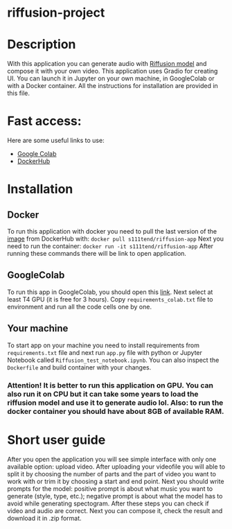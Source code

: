 # riffusion-project

# Description
With this application you can generate audio with [Riffusion model](https://github.com/riffusion/riffusion) and compose it with your own video. This application uses Gradio for creating UI. You can launch it in Jupyter on your own machine, in GoogleColab or with a Docker container. All the instructions for installation are provided in this file.

# Fast access:
Here are some useful links to use:
- [Google Colab](https://colab.research.google.com/drive/1xrQ0ChXDzc6HmANvCAtClyONL_rOE73X?usp=sharing)
- [DockerHub](https://hub.docker.com/repository/docker/s111tend/riffusion-app/general)

# Installation
## Docker
To run this application with docker you need to pull the last version of the [image](https://hub.docker.com/repository/docker/s111tend/riffusion-app/general) from DockerHub with:
`docker pull s111tend/riffusion-app`
Next you need to run the container:
`docker run -it s111tend/riffusion-app`
After running these commands there will be link to open application.

## GoogleColab
To run this app in GoogleColab, you should open this [link](https://colab.research.google.com/drive/1xrQ0ChXDzc6HmANvCAtClyONL_rOE73X?usp=sharing). Next select at least T4 GPU (it is free for 3 hours). Copy `requirements_colab.txt` file to environment and run all the code cells one by one.

## Your machine
To start app on your machine you need to install requirements from `requirements.txt` file and next run `app.py` file with python or Jupyter Notebook called `Riffusion_test_notebook.ipynb`. You can also inspect the `Dockerfile` and build container with your changes.

### Attention! It is better to run this application on GPU. You can also run it on CPU but it can take some years to load the riffusion model and use it to generate audio lol. Also: to run the docker container you should have about 8GB of available RAM.

# Short user guide
After you open the application you will see simple interface with only one available option: upload video. After uploading your videofile you will able to split it by choosing the number of parts and the part of video you want to work with or trim it by choosing a start and end point. Next you should write prompts for the model: positive prompt is about what music you want to generate (style, type, etc.); negative prompt is about what the model has to avoid while generating spectogram. After these steps you can check if video and audio are correct. Next you can compose it, check the result and download it in .zip format.